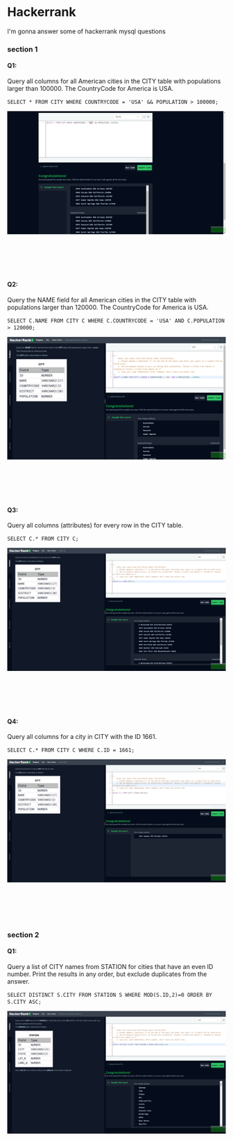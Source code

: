 
# Hackerrank 

I'm gonna answer some of hackerrank mysql questions

### section 1

#### Q1:
Query all columns for all American cities in the CITY table with populations larger than 100000. The CountryCode for America is USA.
```mysql
SELECT * FROM CITY WHERE COUNTRYCODE = 'USA' && POPULATION > 100000;
```

![section 1 first answer](section_1/section1_1.png)
</br>
</br>
</br>
</br>
</br>
</br>

#### Q2:
Query the NAME field for all American cities in the CITY table with populations larger than 120000. The CountryCode for America is USA.
```mysql
SELECT C.NAME FROM CITY C WHERE C.COUNTRYCODE = 'USA' AND C.POPULATION > 120000;
```

![section 1 second answer](section_1/section1_2.png)
</br>
</br>
</br>
</br>
</br>
</br>

#### Q3:
Query all columns (attributes) for every row in the CITY table.
```mysql
SELECT C.* FROM CITY C;
```

![section 1 third answer](section_1/section1_3.png)
</br>
</br>
</br>
</br>
</br>
</br>

#### Q4:
Query all columns for a city in CITY with the ID 1661.

```mysql
SELECT C.* FROM CITY C WHERE C.ID = 1661;
```

![section 1 fourth answer](section_1/section1_4.png)
</br>
</br>
</br>
</br>
</br>
</br>

### section 2

#### Q1:
Query a list of CITY names from STATION for cities that have an even ID number. Print the results in any order, but exclude duplicates from the answer.

```mysql
SELECT DISTINCT S.CITY FROM STATION S WHERE MOD(S.ID,2)=0 ORDER BY S.CITY ASC;
```

![section 2 first answer](section_2/section2_1.png)
</br>
</br>
</br>
</br>
</br>
</br>
